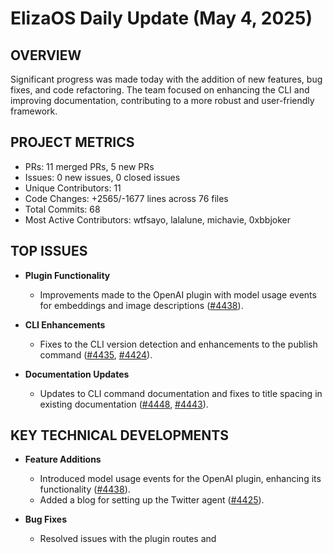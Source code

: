 # ElizaOS Daily Update (May 4, 2025)

## OVERVIEW 
Significant progress was made today with the addition of new features, bug fixes, and code refactoring. The team focused on enhancing the CLI and improving documentation, contributing to a more robust and user-friendly framework.

## PROJECT METRICS
- PRs: 11 merged PRs, 5 new PRs
- Issues: 0 new issues, 0 closed issues
- Unique Contributors: 11
- Code Changes: +2565/-1677 lines across 76 files
- Total Commits: 68
- Most Active Contributors: wtfsayo, lalalune, michavie, 0xbbjoker

## TOP ISSUES
- **Plugin Functionality**
  - Improvements made to the OpenAI plugin with model usage events for embeddings and image descriptions ([#4438](https://github.com/elizaos/eliza/pull/4438)).
  
- **CLI Enhancements**
  - Fixes to the CLI version detection and enhancements to the publish command ([#4435](https://github.com/elizaos/eliza/pull/4435), [#4424](https://github.com/elizaos/eliza/pull/4424)).
  
- **Documentation Updates**
  - Updates to CLI command documentation and fixes to title spacing in existing documentation ([#4448](https://github.com/elizaos/eliza/pull/4448), [#4443](https://github.com/elizaos/eliza/pull/4443)).

## KEY TECHNICAL DEVELOPMENTS
- **Feature Additions**
  - Introduced model usage events for the OpenAI plugin, enhancing its functionality ([#4438](https://github.com/elizaos/eliza/pull/4438)).
  - Added a blog for setting up the Twitter agent ([#4425](https://github.com/elizaos/eliza/pull/4425)).
  
- **Bug Fixes**
  - Resolved issues with the plugin routes and